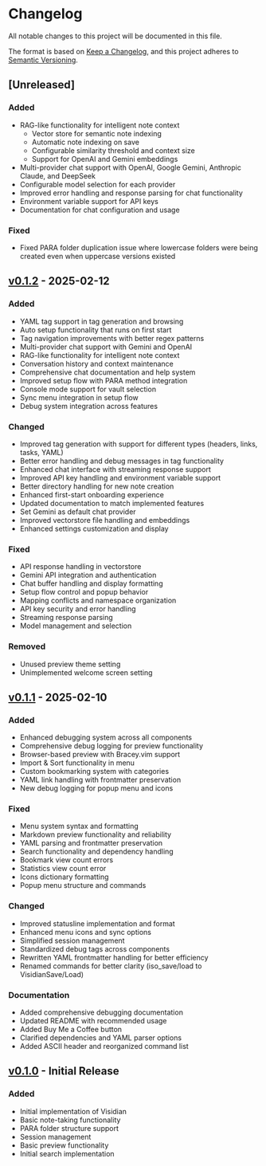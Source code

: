 # Changelog

All notable changes to this project will be documented in this file.

The format is based on [Keep a Changelog](https://keepachangelog.com/en/1.0.0/),
and this project adheres to [Semantic Versioning](https://semver.org/spec/v2.0.0.html).

## [Unreleased]

### Added
- RAG-like functionality for intelligent note context
  - Vector store for semantic note indexing
  - Automatic note indexing on save
  - Configurable similarity threshold and context size
  - Support for OpenAI and Gemini embeddings
- Multi-provider chat support with OpenAI, Google Gemini, Anthropic Claude, and DeepSeek
- Configurable model selection for each provider
- Improved error handling and response parsing for chat functionality
- Environment variable support for API keys
- Documentation for chat configuration and usage

### Fixed
- Fixed PARA folder duplication issue where lowercase folders were being created even when uppercase versions existed

## [v0.1.2] - 2025-02-12

### Added
- YAML tag support in tag generation and browsing
- Auto setup functionality that runs on first start
- Tag navigation improvements with better regex patterns
- Multi-provider chat support with Gemini and OpenAI
- RAG-like functionality for intelligent note context
- Conversation history and context maintenance
- Comprehensive chat documentation and help system
- Improved setup flow with PARA method integration
- Console mode support for vault selection
- Sync menu integration in setup flow
- Debug system integration across features

### Changed
- Improved tag generation with support for different types (headers, links, tasks, YAML)
- Better error handling and debug messages in tag functionality
- Enhanced chat interface with streaming response support
- Improved API key handling and environment variable support
- Better directory handling for new note creation
- Enhanced first-start onboarding experience
- Updated documentation to match implemented features
- Set Gemini as default chat provider
- Improved vectorstore file handling and embeddings
- Enhanced settings customization and display

### Fixed
- API response handling in vectorstore
- Gemini API integration and authentication
- Chat buffer handling and display formatting
- Setup flow control and popup behavior
- Mapping conflicts and namespace organization
- API key security and error handling
- Streaming response parsing
- Model management and selection

### Removed
- Unused preview theme setting
- Unimplemented welcome screen setting

## [v0.1.1] - 2025-02-10

### Added
- Enhanced debugging system across all components
- Comprehensive debug logging for preview functionality
- Browser-based preview with Bracey.vim support
- Import & Sort functionality in menu
- Custom bookmarking system with categories
- YAML link handling with frontmatter preservation
- New debug logging for popup menu and icons

### Fixed
- Menu system syntax and formatting
- Markdown preview functionality and reliability
- YAML parsing and frontmatter preservation
- Search functionality and dependency handling
- Bookmark view count errors
- Statistics view count error
- Icons dictionary formatting
- Popup menu structure and commands

### Changed
- Improved statusline implementation and format
- Enhanced menu icons and sync options
- Simplified session management
- Standardized debug tags across components
- Rewritten YAML frontmatter handling for better efficiency
- Renamed commands for better clarity (iso_save/load to VisidianSave/Load)

### Documentation
- Added comprehensive debugging documentation
- Updated README with recommended usage
- Added Buy Me a Coffee button
- Clarified dependencies and YAML parser options
- Added ASCII header and reorganized command list

## [v0.1.0] - Initial Release

### Added
- Initial implementation of Visidian
- Basic note-taking functionality
- PARA folder structure support
- Session management
- Basic preview functionality
- Initial search implementation

[v0.1.2]: https://github.com/ubuntupunk/visidian.vim/compare/v0.1.1...v0.1.2
[v0.1.1]: https://github.com/ubuntupunk/visidian.vim/compare/v0.1.0...v0.1.1
[v0.1.0]: https://github.com/ubuntupunk/visidian.vim/releases/tag/v0.1.0
